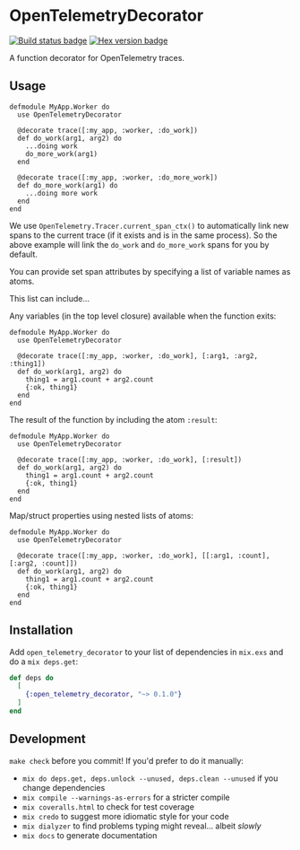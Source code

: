 # OpenTelemetryDecorator

[![Build status badge](https://github.com/marcdel/open_telemetry_decorator/workflows/Elixir%20CI/badge.svg)](https://github.com/marcdel/open_telemetry_decorator/actions)
[![Hex version badge](https://img.shields.io/hexpm/v/open_telemetry_decorator.svg)](https://hex.pm/packages/open_telemetry_decorator)

<!-- MDOC -->
<!-- INCLUDE -->
A function decorator for OpenTelemetry traces.

## Usage

    defmodule MyApp.Worker do
      use OpenTelemetryDecorator

      @decorate trace([:my_app, :worker, :do_work])
      def do_work(arg1, arg2) do
        ...doing work
        do_more_work(arg1)
      end

      @decorate trace([:my_app, :worker, :do_more_work])
      def do_more_work(arg1) do
        ...doing more work
      end
    end

We use `OpenTelemetry.Tracer.current_span_ctx()` to automatically link new spans to the current trace (if it exists and is in the same process). So the above example will link the `do_work` and `do_more_work` spans for you by default. 

You can provide set span attributes by specifying a list of variable names as atoms.

This list can include...

Any variables (in the top level closure) available when the function exits:

    defmodule MyApp.Worker do
      use OpenTelemetryDecorator

      @decorate trace([:my_app, :worker, :do_work], [:arg1, :arg2, :thing1])
      def do_work(arg1, arg2) do
        thing1 = arg1.count + arg2.count
        {:ok, thing1}
      end
    end
    
    
The result of the function by including the atom `:result`:

    defmodule MyApp.Worker do
      use OpenTelemetryDecorator

      @decorate trace([:my_app, :worker, :do_work], [:result])
      def do_work(arg1, arg2) do
        thing1 = arg1.count + arg2.count
        {:ok, thing1}
      end
    end
    
    
Map/struct properties using nested lists of atoms:

    defmodule MyApp.Worker do
      use OpenTelemetryDecorator

      @decorate trace([:my_app, :worker, :do_work], [[:arg1, :count], [:arg2, :count]])
      def do_work(arg1, arg2) do
        thing1 = arg1.count + arg2.count
        {:ok, thing1}
      end
    end

<!-- MDOC -->
## Installation

Add `open_telemetry_decorator` to your list of dependencies in `mix.exs` and do a `mix deps.get`:

```elixir
def deps do
  [
    {:open_telemetry_decorator, "~> 0.1.0"}
  ]
end
```

## Development

`make check` before you commit! If you'd prefer to do it manually:

* `mix do deps.get, deps.unlock --unused, deps.clean --unused` if you change dependencies
* `mix compile --warnings-as-errors` for a stricter compile
* `mix coveralls.html` to check for test coverage
* `mix credo` to suggest more idiomatic style for your code
* `mix dialyzer` to find problems typing might reveal… albeit *slowly*
* `mix docs` to generate documentation
